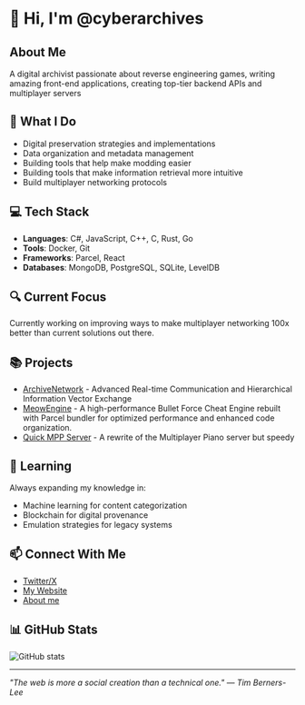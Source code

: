 # 👋 Hi, I'm @cyberarchives

## About Me
A digital archivist passionate about reverse engineering games, writing amazing front-end applications, creating top-tier backend APIs and multiplayer servers

## 🚀 What I Do
- Digital preservation strategies and implementations
- Data organization and metadata management
- Building tools that help make modding easier
- Building tools that make information retrieval more intuitive
- Build multiplayer networking protocols

## 💻 Tech Stack
- **Languages**: C#, JavaScript, C++, C, Rust, Go
- **Tools**: Docker, Git
- **Frameworks**: Parcel, React
- **Databases**: MongoDB, PostgreSQL, SQLite, LevelDB

## 🔍 Current Focus
Currently working on improving ways to make multiplayer networking 100x better than current solutions out there.

## 📚 Projects
- [ArchiveNetwork](https://github.com/cyberarchives/ArchiveNetwork) - Advanced Real-time Communication and Hierarchical Information Vector Exchange
- [MeowEngine](https://github.com/cyberarchives/meowengine-parcel) - A high-performance Bullet Force Cheat Engine rebuilt with Parcel bundler for optimized performance and enhanced code organization.
- [Quick MPP Server](https://github.com/cyberarchives/quick-mpp-server) - A rewrite of the Multiplayer Piano server but speedy

## 🌱 Learning
Always expanding my knowledge in:
- Machine learning for content categorization
- Blockchain for digital provenance
- Emulation strategies for legacy systems

## 📫 Connect With Me
- [Twitter/X](https://x.com/snooferz)
- [My Website](https://snoofz.net/)
- [About me](https://snoofz.net/profile/snoofz)

## 📊 GitHub Stats
![GitHub stats](https://github-readme-stats.vercel.app/api?username=cyberarchives&show_icons=true&theme=radical)

---

*"The web is more a social creation than a technical one." — Tim Berners-Lee*
